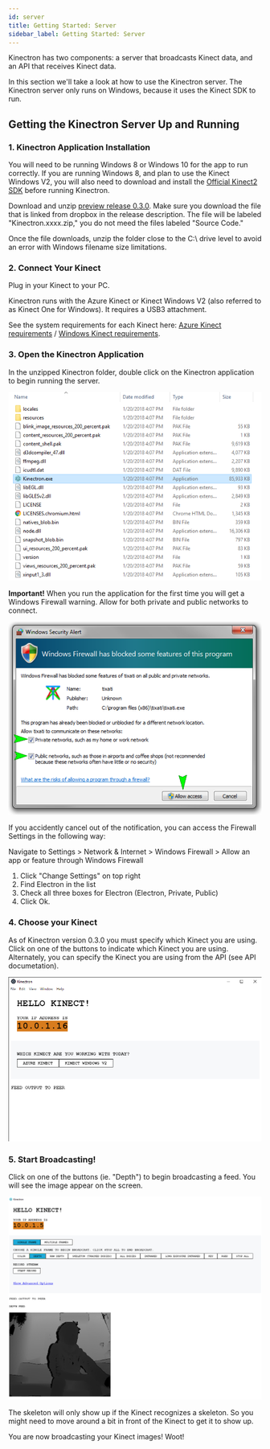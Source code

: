 ```yaml
---
id: server
title: Getting Started: Server
sidebar_label: Getting Started: Server
---
```


Kinectron has two components: a server that broadcasts Kinect data, and an API that receives Kinect data.

In this section we'll take a look at how to use the Kinectron server. The Kinectron server only runs on Windows, because it uses the Kinect SDK to run.

## Getting the Kinectron Server Up and Running

### 1. Kinectron Application Installation

You will need to be running Windows 8 or Windows 10 for the app to run correctly. If you are running Windows 8, and plan to use the Kinect Windows V2, you will also need to download and install the [Official Kinect2 SDK](https://www.microsoft.com/en-us/download/details.aspx?id=44561) before running Kinectron.

Download and unzip [preview release 0.3.0](https://github.com/kinectron/kinectron/releases/tag/0.2.0). Make sure you download the file that is linked from dropbox in the release description. The file will be labeled "Kinectron.xxxx.zip," you do not meed the files labeled "Source Code."

Once the file downloads, unzip the folder close to the C:\ drive level to avoid an error with Windows filename size limitations.

### 2. Connect Your Kinect

Plug in your Kinect to your PC.

Kinectron runs with the Azure Kinect or Kinect Windows V2 (also referred to as Kinect One for Windows). It requires a USB3 attachment.

See the system requirements for each Kinect here: [Azure Kinect requirements](https://docs.microsoft.com/en-us/azure/kinect-dk/system-requirements) / [Windows Kinect requirements](https://support.xbox.com/en-US/xbox-on-windows/accessories/kinect-for-windows-v2-setup#e19e6aa4849b439590c3a7a8741933a9).

### 3. Open the Kinectron Application

In the unzipped Kinectron folder, double click on the Kinectron application to begin running the server.

![Screenshot](/img/server/kinectronapp.png)

**Important!** When you run the application for the first time you will get a Windows Firewall warning. Allow for both private and public networks to connect.

![Screenshot](/img/server/winwarning.png)

If you accidently cancel out of the notification, you can access the Firewall Settings in the following way:

Navigate to Settings > Network & Internet > Windows Firewall > Allow an app or feature through Windows Firewall

1. Click "Change Settings" on top right
2. Find Electron in the list
3. Check all three boxes for Electron (Electron, Private, Public)
4. Click Ok.

### 4. Choose your Kinect

As of Kinectron version 0.3.0 you must specify which Kinect you are using. Click on one of the buttons to indicate which Kinect you are using. Alternately, you can specify the Kinect you are using from the API (see API documetation).

![Screenshot](/img/server/choose_kinect.png)

### 5. Start Broadcasting!

Click on one of the buttons (ie. "Depth") to begin broadcasting a feed. You will see the image appear on the screen.

![Screenshot](/img/server/broadcast.png)

The skeleton will only show up if the Kinect recognizes a skeleton. So you might need to move around a bit in front of the Kinect to get it to show up.

You are now broadcasting your Kinect images! Woot!
